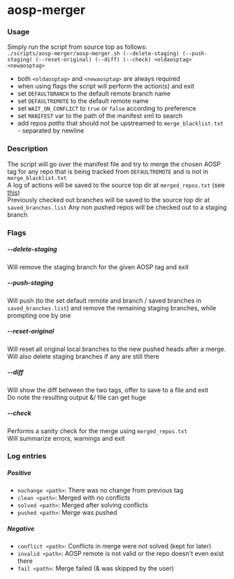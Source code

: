 # aosp-merger

### Usage
Simply run the script from source top as follows:  
`./scripts/aosp-merger/aosp-merger.sh (--delete-staging) (--push-staging) (--reset-original) (--diff) (--check) <oldaosptag> <newaosptag>`  

* both `<oldaosptag>` and `<newaosptag>` are always required
* when using flags the script will perform the action(s) and exit
* set `DEFAULTBRANCH` to the default remote branch name
* set `DEFAULTREMOTE` to the default remote name
* set `WAIT_ON_CONFLICT` to `true` or `false` according to preference
* set `MANIFEST` var to the path of the manifest xml to search
* add repos *paths* that should not be upstreamed to `merge_blacklist.txt` -
separated by newline

### Description
The script will go over the manifest file and try to merge the chosen AOSP tag for
any repo that is being tracked from `DEFAULTREMOTE` and is not in `merge_blacklist.txt`  
A log of actions will be saved to the source top dir at `merged_repos.txt` (see [this](#log-entries))  
Previously checked out branches will be saved to the source top dir at `saved_branches.list`
Any non pushed repos will be checked out to a staging branch

### Flags
##### --delete-staging
Will remove the staging branch for the given AOSP tag and exit
##### --push-staging
Will push (to the set default remote and branch / saved branches in `saved_branches.list`) and remove the remaining staging branches, while prompting one by one
##### --reset-original
Will reset all original local branches to the new pushed heads after a merge.  
Will also delete staging branches if any are still there
##### --diff
Will show the diff between the two tags, offer to save to a file and exit  
Do note the resulting output &/ file can get huge
##### --check
Performs a sanity check for the merge using `merged_repos.txt`  
Will summarize errors, warnings and exit

### Log entries
##### Positive
* `nochange <path>`: There was no change from previous tag
* `clean <path>`: Merged with no conflicts
* `solved <path>`: Merged after solving conflicts
* `pushed <path>`: Merge was pushed

##### Negative
* `conflict <path>`: Conflicts in merge were not solved (kept for later)
* `invalid <path>`: AOSP remote is not valid or the repo doesn't even exist there
* `fail <path>`: Merge failed (& was skipped by the user)

